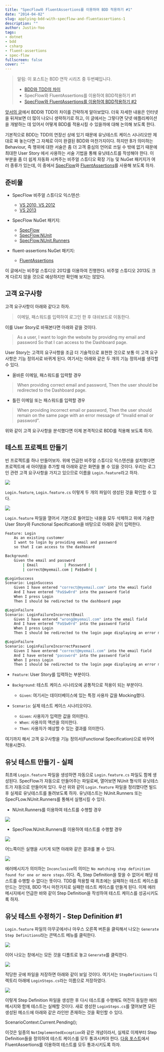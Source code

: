 ```yaml
---
title: "SpecFlow와 FluentAssertions를 이용하여 BDD 적용하기 #1"
date: "2014-04-02"
slug: applying-bdd-with-specflow-and-fluentassertions-1
description: ""
author: Justin-Yoo
tags:
- dotnet
- bdd
- csharp
- fluent-assertions
- spec-flow
fullscreen: false
cover: ""
---
```


> 알림: 이 포스트는 BDD 연작 시리즈 중 두번째입니다.
> 
> - [BDD와 TDD의 차이](http://blog.aliencube.org/ko/2014/04/02/differences-between-bdd-and-tdd)
> - SpecFlow와 FluentAssertions를 이용하여 BDD적용하기 #1
> - [SpecFlow와 FluentAssertions를 이용하여 BDD적용하기 #2](http://blog.aliencube.org/ko/2014/04/02/applying-bdd-with-specflow-and-fluentassertions-2)

[앞서의 글](http://blog.aliencube.org/ko/2014/04/02/differences-between-bdd-and-tdd)에서 BDD와 TDD의 차이를 간략하게 알아보았다. 더욱 자세한 내용은 인터넷을 뒤져보면 더 많이 나오니 생략하기로 하고, 이 글에서는 그렇다면 닷넷 애플리케이션을 개발하는 데 있어서 어떻게 BDD를 적용시킬 수 있을까에 대해 논의해 보도록 한다.

기본적으로 BDD는 TDD의 연장선 상에 있기 때문에 유닛테스트 케이스 시나리오만 제대로 짜 놓는다면 그 자체로 이미 완결된 BDD와 마찬가지이다. 하지만 B가 의미하는 Behaviour, 즉 행위에 대한 서술은 좀 더 고객 중심의 언어로 쓰일 수 밖에 없기 때문에 최대한 User Story 에서 사용하는 서술 기법을 통해 유닛테스트를 작성해야 한다. 이 부분을 좀 더 쉽게 자동화 시켜주는 비주얼 스튜디오 확장 기능 및 NuGet 패키지가 여러 종류가 있는데, 이 중에서 [SpecFlow](http://www.specflow.org/)와 [FluentAssertions](http://dennisdoomen.github.io/fluentassertions/)를 사용해 보도록 하자.

## 준비물

- SpecFlow 비주얼 스튜디오 익스텐션:
    
    - [VS 2010, VS 2012](http://visualstudiogallery.msdn.microsoft.com/9915524d-7fb0-43c3-bb3c-a8a14fbd40ee)
    - [VS 2013](http://visualstudiogallery.msdn.microsoft.com/90ac3587-7466-4155-b591-2cd4cc4401bc)
- SpecFlow NuGet 패키지:
    
    - [SpecFlow](http://www.nuget.org/packages/SpecFlow/)
    - [SpecFlow.NUnit](http://www.nuget.org/packages/SpecFlow.NUnit/)
    - [SpecFlow.NUnit.Runners](http://www.nuget.org/packages/SpecFlow.NUnit.Runners)
- fluent-assertions NuGet 패키지:
    
    - [FluentAssertions](http://www.nuget.org/packages/FluentAssertions/2.2.0)

이 글에서는 비주얼 스튜디오 2012를 이용하여 진행한다. 비주얼 스튜디오 2013도 크게 다르지 않을 것으로 예상하지만 확인해 보지는 않았다.

## 고객 요구사항

고객 요구사항이 아래와 같다고 하자.

> 이메일, 패스워드를 입력하여 로그인 한 후 대쉬보드로 이동한다.

이를 User Story로 바꿔본다면 아래와 같을 것이다.

> As a user, I want to login the website by providing my email and password So that I can access to the Dashboard page.

User Story는 고객의 요구사항을 조금 더 기술적으로 표현한 것으로 보통 이 고객 요구사항은 기능 정의서로 바뀌게 된다. 여기서는 아래와 같은 두 개의 기능 정의서를 생각할 수 있다.

- 올바른 이메일, 패스워드를 입력할 경우

> When providing correct email and password, Then the user should be redirected to the Dashboard page.

- 틀린 이메일 또는 패스워드를 입력할 경우

> When providing incorrect email or password, Then the user should remain on the same page with an error message of "Invalid email or password".

위와 같이 고객 요구사항을 분석했다면 이제 본격적으로 BDD를 적용해 보도록 하자.

## 테스트 프로젝트 만들기

빈 프로젝트를 하나 만들어보자. 위에 언급한 비주얼 스튜디오 익스텐션을 설치했다면 프로젝트에 새 아이템을 추가할 때 아래와 같은 화면을 볼 수 있을 것이다. 우리는 로그인 관련 고객 요구사항을 가지고 있으므로 이름을 `Login.feature`라고 하자.

![](https://sa0blogs.blob.core.windows.net/aliencube/2014/04/SpecFlow.01.png)

`Login.feature`, `Login.feature.cs` 이렇게 두 개의 파일이 생성된 것을 확인할 수 있다.

![](https://sa0blogs.blob.core.windows.net/aliencube/2014/04/SpecFlow.02.png)

`Login.feature` 파일을 열어서 기본으로 들어있는 내용을 모두 삭제하고 위에 기술한 User Story와 Functional Specification을 바탕으로 아래와 같이 입력한다.

```bat
Feature: Login
    As an existing customer
    I want to login by providing email and password
    so that I can access to the dashboard

Background: 
    Given the email and password
        | Email            | Password |
        | correct@myemail.com | Pa$$w0rd |

@LoginSuccess
Scenario: LoginSuccess
    Given I have entered "correct@myemail.com" into the email field
    And I have entered "Pa$$w0rd" into the password field
    When I press Login
    Then I should be redirected to the dashboard page

@LoginFailure
Scenario: LoginFailureIncorrectEmail
    Given I have entered "wrong@myemail.com" into the email field
    And I have entered "Pa$$w0rd" into the password field
    When I press Login
    Then I should be redirected to the login page displaying an error message of "Incorrect email or password"

@LoginFailure
Scenario: LoginFailureIncorrectPassword
    Given I have entered "correct@myemail.com" into the email field
    And I have entered "password" into the password field
    When I press Login
    Then I should be redirected to the login page displaying an error message of "Incorrect email or password"

```

- `Feature`: User Story를 입력하는 부분이다.
- `Background`: 테스트 케이스 시나리오에 공통적으로 적용이 되는 부분이다.
    
    - `Given`: 여기서는 데이터베이스에 있는 특정 사용자 값을 Mocking했다.
- `Scenario`: 실제 테스트 케이스 시나리오이다.
    
    - `Given`: 사용자가 입력한 값을 의미한다.
    - `When`: 사용자의 액션을 의미한다.
    - `Then`: 사용자가 예상할 수 있는 결과를 의미한다.

여기까지 해서 고객 요구사항을 기능 정의서(Functional Specification)으로 바꾸어 적용시켰다.

## 유닛 테스트 만들기 - 실패

최초에 `Login.feature` 파일을 생성하면 자동으로 `Login.feature.cs` 파일도 함께 생성된다. SpecFlow가 자동으로 만들어주는 파일로써, 열어보면 NUnit 형식의 유닛테스트가 자동으로 만들어져 있다. 우선 위와 같이 `Login.feature` 파일을 정리했다면 빌드후 실제로 유닛테스트를 돌려보도록 하자. 유닛테스트는 NUnit.Runners 또는 SpecFLow.NUnit.Runners를 통해서 실행시킬 수 있다.

- NUnit.Runners를 이용하여 테스트를 수행할 경우

![](https://sa0blogs.blob.core.windows.net/aliencube/2014/04/SpecFlow.03.png)

- SpecFlow.NUnit.Runners를 이용하여 테스트를 수행할 경우

![](https://sa0blogs.blob.core.windows.net/aliencube/2014/04/SpecFlow.04.png)

어느쪽이든 실행을 시키게 되면 아래와 같은 결과를 볼 수 있다.

![](https://sa0blogs.blob.core.windows.net/aliencube/2014/04/SpecFlow.05.png)

에러메시지가 의미하는 `Inconclusive`의 의미는 `No matching step definition found for one or more steps.`이다. 즉, Step Definition을 찾을 수 없어서 해당 테스트를 수행할 수 없다는 뜻이다. TDD를 적용할 때 최초에는 실패하는 테스트 케이스를 만드는 것인데, BDD 역시 마찬가지로 실패한 테스트 케이스를 만들게 된다. 이제 에러메시지에서 언급한 바와 같이 Step Definition을 작성하여 테스트 케이스를 성공시키도록 하자.

## 유닛 테스트 수정하기 - Step Definition #1

`Login.feature` 파일의 아무곳에서나 마우스 오른쪽 버튼을 클릭해서 나오는 `Generate Step Definitions`라는 콘텍스트 메뉴를 클릭한다.

![](https://sa0blogs.blob.core.windows.net/aliencube/2014/04/SpecFlow.06.png)

이어 나오는 창에서는 모든 것을 디폴트로 놓고 `Generate`를 클릭한다.

![](https://sa0blogs.blob.core.windows.net/aliencube/2014/04/SpecFlow.07.png)

적당한 곳에 파일을 저장하면 아래와 같이 보일 것이다. 여기서는 `StepDefinitions` 디렉토리 아래에 `LoginSteps.cs`라는 이름으로 저장하였다.

![](https://sa0blogs.blob.core.windows.net/aliencube/2014/04/SpecFlow.08.png)

이렇게 Step Definition 파일을 생성한 후 다시 테스트를 수행해도 여전히 동일한 에러메시지와 함께 테스트는 실패할 것이다. 새로 생성한 `LoginSteps.cs`를 열어보면 모든 생성된 메소드에 아래와 같은 라인만 존재하는 것을 확인할 수 있다.

ScenarioContext.Current.Pending();

이것은 일종의 `NotImplementedException`와 같은 개념이라서, 실제로 이제부터 Step Definition들을 정의하여 테스트 케이스를 모두 통과시켜야 한다. [다음 포스트](http://blog.aliencube.org/ko/2014/04/02/applying-bdd-with-specflow-and-fluentassertions-2)에서 FluentAssertions를 이용하여 테스트를 모두 통과시키도록 하자.
